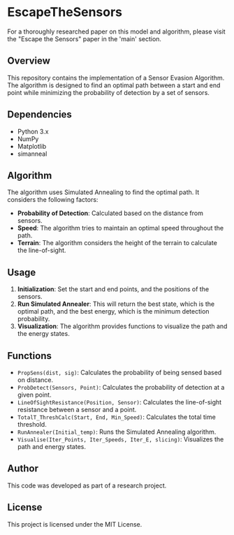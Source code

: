 # EscapeTheSensors
For a thoroughly researched paper on this model and algorithm, please visit the "Escape the Sensors" paper in the 'main' section.

## Overview

This repository contains the implementation of a Sensor Evasion Algorithm. The algorithm is designed to find an optimal path between a start and end point while minimizing the probability of detection by a set of sensors.

## Dependencies

- Python 3.x
- NumPy
- Matplotlib
- simanneal

## Algorithm

The algorithm uses Simulated Annealing to find the optimal path. It considers the following factors:

- **Probability of Detection**: Calculated based on the distance from sensors.
- **Speed**: The algorithm tries to maintain an optimal speed throughout the path.
- **Terrain**: The algorithm considers the height of the terrain to calculate the line-of-sight.

## Usage

1. **Initialization**: Set the start and end points, and the positions of the sensors.
2. **Run Simulated Annealer**: This will return the best state, which is the optimal path, and the best energy, which is the minimum detection probability.
3. **Visualization**: The algorithm provides functions to visualize the path and the energy states.

## Functions

- `PropSens(dist, sig)`: Calculates the probability of being sensed based on distance.
- `ProbDetect(Sensors, Point)`: Calculates the probability of detection at a given point.
- `LineOfSightResistance(Position, Sensor)`: Calculates the line-of-sight resistance between a sensor and a point.
- `TotalT_ThreshCalc(Start, End, Min_Speed)`: Calculates the total time threshold.
- `RunAnnealer(Initial_temp)`: Runs the Simulated Annealing algorithm.
- `Visualise(Iter_Points, Iter_Speeds, Iter_E, slicing)`: Visualizes the path and energy states.

## Author

This code was developed as part of a research project.

## License

This project is licensed under the MIT License.
